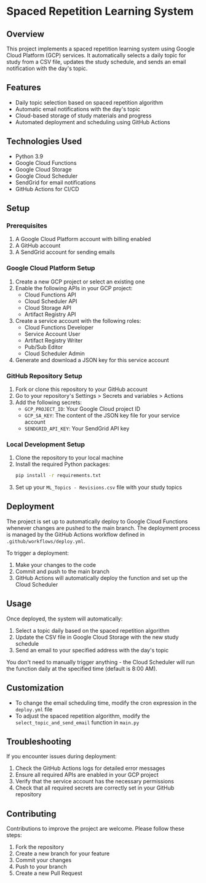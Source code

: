 # Spaced Repetition Learning System

## Overview

This project implements a spaced repetition learning system using Google Cloud Platform (GCP) services. It automatically selects a daily topic for study from a CSV file, updates the study schedule, and sends an email notification with the day's topic.

## Features

- Daily topic selection based on spaced repetition algorithm
- Automatic email notifications with the day's topic
- Cloud-based storage of study materials and progress
- Automated deployment and scheduling using GitHub Actions

## Technologies Used

- Python 3.9
- Google Cloud Functions
- Google Cloud Storage
- Google Cloud Scheduler
- SendGrid for email notifications
- GitHub Actions for CI/CD

## Setup

### Prerequisites

1. A Google Cloud Platform account with billing enabled
2. A GitHub account
3. A SendGrid account for sending emails

### Google Cloud Platform Setup

1. Create a new GCP project or select an existing one
2. Enable the following APIs in your GCP project:
   - Cloud Functions API
   - Cloud Scheduler API
   - Cloud Storage API
   - Artifact Registry API
3. Create a service account with the following roles:
   - Cloud Functions Developer
   - Service Account User
   - Artifact Registry Writer
   - Pub/Sub Editor
   - Cloud Scheduler Admin
4. Generate and download a JSON key for this service account

### GitHub Repository Setup

1. Fork or clone this repository to your GitHub account
2. Go to your repository's Settings > Secrets and variables > Actions
3. Add the following secrets:
   - `GCP_PROJECT_ID`: Your Google Cloud project ID
   - `GCP_SA_KEY`: The content of the JSON key file for your service account
   - `SENDGRID_API_KEY`: Your SendGrid API key

### Local Development Setup

1. Clone the repository to your local machine
2. Install the required Python packages:
   ```bash
   pip install -r requirements.txt
   ```
3. Set up your `ML_Topics - Revisions.csv` file with your study topics

## Deployment

The project is set up to automatically deploy to Google Cloud Functions whenever changes are pushed to the main branch. The deployment process is managed by the GitHub Actions workflow defined in `.github/workflows/deploy.yml`.

To trigger a deployment:

1. Make your changes to the code
2. Commit and push to the main branch
3. GitHub Actions will automatically deploy the function and set up the Cloud Scheduler

## Usage

Once deployed, the system will automatically:

1. Select a topic daily based on the spaced repetition algorithm
2. Update the CSV file in Google Cloud Storage with the new study schedule
3. Send an email to your specified address with the day's topic

You don't need to manually trigger anything - the Cloud Scheduler will run the function daily at the specified time (default is 8:00 AM).

## Customization

- To change the email scheduling time, modify the cron expression in the `deploy.yml` file
- To adjust the spaced repetition algorithm, modify the `select_topic_and_send_email` function in `main.py`

## Troubleshooting

If you encounter issues during deployment:

1. Check the GitHub Actions logs for detailed error messages
2. Ensure all required APIs are enabled in your GCP project
3. Verify that the service account has the necessary permissions
4. Check that all required secrets are correctly set in your GitHub repository

## Contributing

Contributions to improve the project are welcome. Please follow these steps:

1. Fork the repository
2. Create a new branch for your feature
3. Commit your changes
4. Push to your branch
5. Create a new Pull Request
